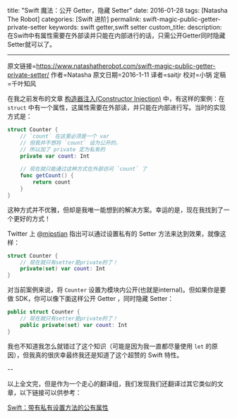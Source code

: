 title: "Swift 魔法：公开 Getter，隐藏 Setter"
date: 2016-01-28
tags: [Natasha The Robot]
categories: [Swift 进阶]
permalink: swift-magic-public-getter-private-setter
keywords: swift getter,swift setter
custom_title: 
description: 在Swift中有属性需要在外部读并只能在内部进行的话，只需公开Getter同时隐藏Setter就可以了。


---
原文链接=https://www.natashatherobot.com/swift-magic-public-getter-private-setter/
作者=Natasha
原文日期=2016-1-11
译者=saitjr
校对=小锅
定稿=千叶知风

<!--此处开始正文-->

在我之前发布的文章 [构造器注入(Constructor Injection)](https://www.natashatherobot.com/swift-dependency-injection-with-a-custom-initializer/) 中，有这样的案例：在 `struct` 中有一个属性，这属性需要在外部读，并只能在内部进行写。当时的实现方式是：

<!--more-->

``` swift
struct Counter {
    // `count` 在这里必须是一个 var 
    // 但我并不想将 `count` 设为公开的，
    // 所以加了 private 定为私有的
    private var count: Int
    
    // 现在就只能通过这种方式在外部访问 `count` 了
    func getCount() {
        return count
    }
}
```

这种方式并不优雅，但却是我唯一能想到的解决方案。幸运的是，现在我找到了一个更好的方式！

Twitter 上 [@mipstian](https://twitter.com/mipstian/status/685489964403003393) 指出可以通过设置私有的 Setter 方法来达到效果，就像这样：

``` swift
struct Counter {
    // 现在就只有setter是private的了！
    private(set) var count: Int
}
```

对当前案例来说，将 `Counter` 设置为模块内公开(也就是internal)。但如果你是要做 SDK，你可以像下面这样公开 Getter ，同时隐藏 Setter：

``` swift
public struct Counter {
    // 现在就只有setter是private的了！
    public private(set) var count: Int
}
```

我也不知道我怎么就错过了这个知识（可能是因为我一直都尽量使用 `let` 的原因），但我真的很庆幸最终我还是知道了这个超赞的 Swift 特性。

--

以上全文完，但是作为一个走心的翻译组，我们发现我们还翻译过其它类似的文章，以下链接可以供参考：

[Swift：带有私有设置方法的公有属性](http://swift.gg/2016/01/11/public-properties-with-private-setters/)
